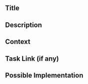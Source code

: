 ## Title

<!--- A general summary of the issue -->

## Description

<!--- Describe your issue in detail -->

## Context

<!--- Why is this change important  -->
<!--- Links to Slack chat or discussion -->

## Task Link (if any)

<!--- Links to Jira task(s)  -->

## Possible Implementation

<!--- Not obligatory, but suggest an idea for implementing addition or change -->
